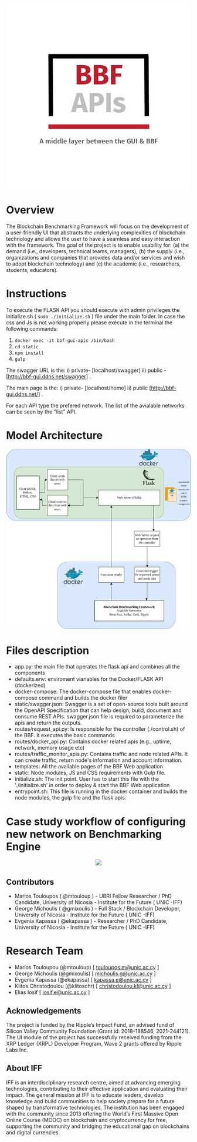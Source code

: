 <p align="center"><img src="https://github.com/UNIC-IFF/BBF-FLASK-API/blob/main/figs/bbf_api_logo.png" /></p>


# Overview
The Blockchain Benchmarking Framework will focus on the development of a user-friendly UI that abstracts the underlying complexities of blockchain technology and allows the user to have a seamless and easy interaction with the framework. The goal of the project is to enable usability for: (a) the demand (i.e., developers, technical teams, managers), (b) the supply (i.e., organizations and companies that provides data and/or services and wish to adopt blockchain technology) and (c) the academic (i.e., researchers, students, educators).

# Instructions

To execute the FLASK API you should execute with admin privileges the initialize.sh ( `sudo ./initialize.sh` ) file under the main folder. 
In case the css and Js is not working properly please execute in the terminal the following commands:
 1. `docker exec -it bbf-gui-apis /bin/bash`
 2. `cd static`
 3. `npm install`
 4. `gulp`

The swagger URL is the: i) private- [localhost/swagger] ii) public - [http://bbf-gui.ddns.net/swagger] .

The main page is the:   i) private- [localhost/home] ii) public  [http://bbf-gui.ddns.net/] .

For each API type the prefered network. The list of the avialable networks can be seen by the "list" API.

# Model Architecture

<p align="center"><img src="https://github.com/UNIC-IFF/BBF-FLASK-API/blob/main/figs/architecture.png" /></p>

# Files description
- app.py: the main file that operates the flask api and combines all the components
- defaults.env: enviroment viariables for the Docker/FLASK API (dockerized) 
- docker-compose: The docker-compose file that enables docker-compose command and builds the docker filer
- static/swagger.json: Swagger is a set of open-source tools built around the OpenAPI Specification that can help design, build, document and consume REST APIs. swagger.json file is required to parameterize the apis and return the outputs.
- routes/request_api.py: Is responsible for the controller (./control.sh) of the BBF. It executes the basic commands
- routes/docker_api.py: Contains docker related apis (e.g., uptime, network, memory usage etc)
- routes/traffic_monitor_apis.py: Contains traffic and node related APIs. It can create traffic, return node's information and account information.
- templates: All the available pages of the BBF Web application
- static: Node modules, JS and CSS requirements with Gulp file.
- initialize.sh: The init point. User has to start this file with the './initialize.sh' in order to deploy  & start  the BBF Web application
- entrypoint.sh: This file is running in the docker container and builds the node modules, the gulp file and the flask apis.

# Case study workflow of configuring new network on Benchmarking Engine

<p align="center"><img src="https://github.com/UNIC-IFF/BBF-FLASK-API/blob/main/figs/WorkFlow.png" /></p>

## Contributors
- Marios Touloupos ( @mtouloup ) - UBRI Fellow Researcher / PhD Candidate, University of Nicosia - Institute for the Future ( UNIC -IFF)
- George Michoulis ( @gmixoulis ) - Full Stack / Blockchain Developer, University of Nicosia - Institute for the Future ( UNIC -IFF)
- Evgenia Kapassa ( @ekapassa ) - Researcher / PhD Candidate, University of Nicosia - Institute for the Future ( UNIC -IFF)

# Research Team
* Marios Touloupou (@mtouloup) [ touloupos.m@unic.ac.cy ]
* George Michoulis (@gmixoulis) [ michoulis.g@unic.ac.cy ]
* Evgenia Kapassa (@ekapassa) [ kapassa.e@unic.ac.cy ]
* Klitos Christodoulou (@klitoschr) [ christodoulou.kl@unic.ac.cy ]
* Elias Iosif [ iosif.e@unic.ac.cy ]

## Acknowledgements
The project is funded by the Ripple’s Impact Fund, an advised fund of Silicon Valley Community Foundation (Grant id: 2018–188546, 2021-244121). The UI module of the project has successfully received funding from the XRP Ledger (XRPL) Developer Program, Wave 2 grants offered by Ripple Labs Inc.


## About IFF

IFF is an interdisciplinary research centre, aimed at advancing emerging technologies, contributing to their effective application and evaluating their impact. The general mission at IFF is to educate leaders, develop knowledge and build communities to help society prepare for a future shaped by transformative technologies. The institution has been engaged with the community since 2013 offering the World’s First Massive Open Online Course (MOOC) on blockchain and cryptocurrency for free, supporting the community and bridging the educational gap on blockchains and digital currencies.

